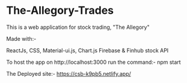 # The-Allegory-Trades
This is a web application for stock trading, "The Allegory"

Made with:-

ReactJs, CSS, Material-ui.js, Chart.js Firebase & Finhub stock API 

To host the app on http://localhost:3000 run the command:- npm start

The Deployed site:- https://csb-k9pb5.netlify.app/
